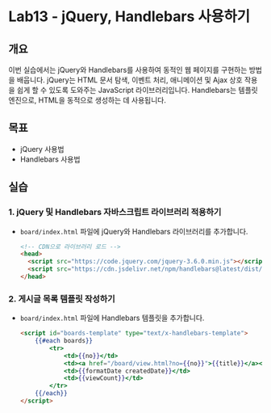 # Lab13 - jQuery, Handlebars 사용하기

## 개요
이번 실습에서는 jQuery와 Handlebars를 사용하여 동적인 웹 페이지를 구현하는 방법을 배웁니다. jQuery는 HTML 문서 탐색, 이벤트 처리, 애니메이션 및 Ajax 상호 작용을 쉽게 할 수 있도록 도와주는 JavaScript 라이브러리입니다. Handlebars는 템플릿 엔진으로, HTML을 동적으로 생성하는 데 사용됩니다.

## 목표

- jQuery 사용법
- Handlebars 사용법

## 실습

### 1. jQuery 및 Handlebars 자바스크립트 라이브러리 적용하기

- `board/index.html` 파일에 jQuery와 Handlebars 라이브러리를 추가합니다.
  ```html
  <!-- CDN으로 라이브러리 로드 -->
  <head>
    <script src="https://code.jquery.com/jquery-3.6.0.min.js"></script>
    <script src="https://cdn.jsdelivr.net/npm/handlebars@latest/dist/handlebars.min.js"></script>
  </head>
  ```
    
### 2. 게시글 목록 템플릿 작성하기
- `board/index.html` 파일에 Handlebars 템플릿을 추가합니다.
  ```html
  <script id="boards-template" type="text/x-handlebars-template">
      {{#each boards}}
          <tr>
              <td>{{no}}</td>
              <td><a href="/board/view.html?no={{no}}">{{title}}</a></td>
              <td>{{formatDate createdDate}}</td>
              <td>{{viewCount}}</td>
          </tr>
      {{/each}}
  </script>
